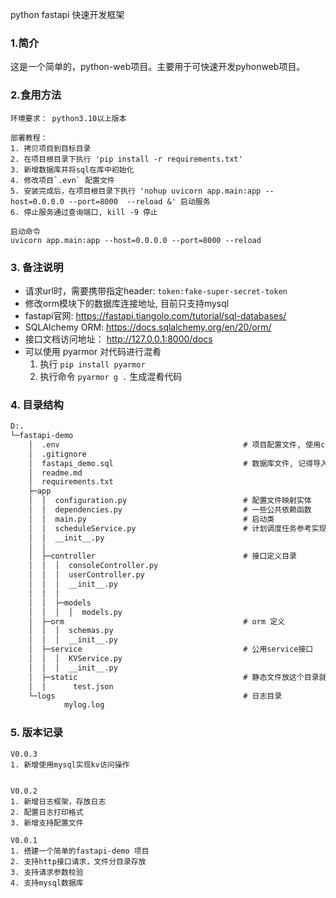 python fastapi 快速开发框架

### 1.简介
这是一个简单的，python-web项目。主要用于可快速开发pyhonweb项目。


### 2.食用方法

```
环境要求： python3.10以上版本

部署教程：
1. 拷贝项目到目标目录
2. 在项目根目录下执行 'pip install -r requirements.txt'
3. 新增数据库并将sql在库中初始化
4. 修改项目`.evn` 配置文件
5. 安装完成后，在项目根目录下执行 'nohup uvicorn app.main:app --host=0.0.0.0 --port=8000  --reload &' 启动服务
6. 停止服务通过查询端口, kill -9 停止

启动命令
uvicorn app.main:app --host=0.0.0.0 --port=8000 --reload

```


### 3. 备注说明

- 请求url时，需要携带指定header: `token:fake-super-secret-token`
- 修改orm模块下的数据库连接地址, 目前只支持mysql
- fastapi官网: https://fastapi.tiangolo.com/tutorial/sql-databases/
- SQLAlchemy ORM:  https://docs.sqlalchemy.org/en/20/orm/
- 接口文档访问地址： http://127.0.0.1:8000/docs
- 可以使用 pyarmor 对代码进行混肴
    1. 执行 `pip install pyarmor`
    2. 执行命令 `pyarmor g .` 生成混肴代码


### 4. 目录结构
```bat
D:.
└─fastapi-demo
    │  .env                                         # 项目配置文件, 使用configuration.py读取
    │  .gitignore
    │  fastapi_demo.sql                             # 数据库文件, 记得导入数据时
    │  readme.md
    │  requirements.txt
    ├─app
    │  │  configuration.py                          # 配置文件映射实体
    │  │  dependencies.py                           # 一些公共依赖函数
    │  │  main.py                                   # 启动类
    │  │  scheduleService.py                        # 计划调度任务参考实现
    │  │  __init__.py
    │  │
    │  ├─controller                                 # 接口定义目录
    │  │  │  consoleController.py
    │  │  │  userController.py
    │  │  │  __init__.py
    │  │  │
    │  │  ├─models
    │  │  │  │  models.py
    │  ├─orm                                        # orm 定义
    │  │  │  schemas.py
    │  │  │  __init__.py
    │  ├─service                                    # 公用service接口
    │  │  │  KVService.py
    │  │  │  __init__.py
    │  ├─static                                     # 静态文件放这个目录就可以http直接访问,访问路径:/static/test.json
    │  │      test.json
    └─logs                                          # 日志目录
            mylog.log
```


### 5. 版本记录

```
V0.0.3
1. 新增使用mysql实现kv访问操作


V0.0.2
1. 新增日志框架，存放日志
2. 配置日志打印格式
3. 新增支持配置文件

V0.0.1
1. 搭建一个简单的fastapi-demo 项目
2. 支持http接口请求，文件分目录存放
3. 支持请求参数校验
4. 支持mysql数据库
```